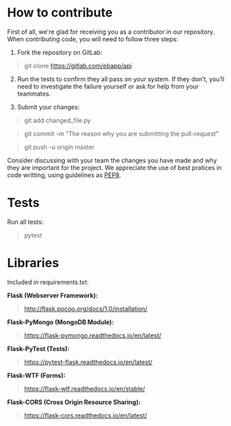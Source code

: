 # How to contribute

First of all, we're glad for receiving you as a contributor in our repository. When contributing code, you will need to follow three steps:

1. Fork the repository on GitLab:
> git clone https://gitlab.com/ebapp/api

2. Run the tests to confirm they all pass on your system. If they don’t, you’ll need to investigate the failure yourself or ask for help from your teammates.

3. Submit your changes:

> git add changed_file.py

> git commit -m "The reason why you are submitting the pull-request"

> git push -u origin master

Consider discussing with your team the changes you have made and why they are important for the project. 
We appreciate the use of best pratices in code writting, using guidelines as <a href="https://www.python.org/dev/peps/pep-0008/">PEP8</a>.


# Tests
Run all tests:
> pytest


# Libraries
Included in requirements.txt:

<b>Flask (Webserver Framework):</b>
> http://flask.pocoo.org/docs/1.0/installation/ <br>

<b>Flask-PyMongo (MongoDB Module):</b>
> https://flask-pymongo.readthedocs.io/en/latest/ <br>

<b>Flask-PyTest (Tests):</b>
> https://pytest-flask.readthedocs.io/en/latest/ <br>

<b>Flask-WTF (Forms):</b>
> https://flask-wtf.readthedocs.io/en/stable/ <br>

<b>Flask-CORS (Cross Origin Resource Sharing):</b>
> https://flask-cors.readthedocs.io/en/latest/

